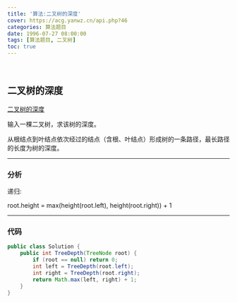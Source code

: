 ```yaml
---
title: '算法:二叉树的深度'
cover: https://acg.yanwz.cn/api.php?46
categories: 算法题目
date: 1996-07-27 08:00:00
tags: [算法题目, 二叉树]
toc: true
---
```


<br/>

<!--more-->

## 二叉树的深度

[二叉树的深度](https://www.nowcoder.com/practice/435fb86331474282a3499955f0a41e8b?tpId=13&tqId=11191&tPage=2&rp=1&ru=%2Fta%2Fcoding-interviews&qru=%2Fta%2Fcoding-interviews%2Fquestion-ranking)

输入一棵二叉树，求该树的深度。

从根结点到叶结点依次经过的结点（含根、叶结点）形成树的一条路径，最长路径的长度为树的深度。

****

### 分析

递归:

root.height = max(height(root.left), height(root.right)) + 1

****

### 代码

```java
public class Solution {
    public int TreeDepth(TreeNode root) {
        if (root == null) return 0;
        int left = TreeDepth(root.left);
        int right = TreeDepth(root.right);
        return Math.max(left, right) + 1;
    }
}
```

